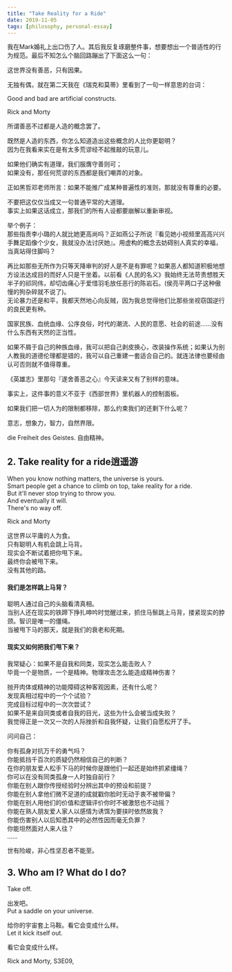 ```yaml
---
title: "Take Reality for a Ride"
date: 2019-11-05
tags: [philosophy, personal-essay]
---
```


我在Mark婚礼上出口伤了人。其后我反复琢磨整件事，想要想出一个普适性的行为规范。最后不知怎么个脑回路蹦出了下面这么一句：
> 

这世界没有善恶，只有因果。

无独有偶，就在第二天我在《瑞克和莫蒂》里看到了一句一样意思的台词：
> 

Good and bad are artificial constructs.

Rick and Morty

所谓善恶不过都是人造的概念罢了。

既然是人造的东西，你怎么知道造出这些概念的人比你更聪明？  
因为在我看来实在是有太多荒谬经不起推敲的玩意儿。

如果他们确实有道理，我们服膺守善则可；  
如果没有，那任何荒谬的东西都是我们嘲弄的对象。

正如黑哲邓老师所言：如果不能推广成某种普遍性的准则，那就没有尊重的必要。

不要把这仅仅当成又一句普通平常的大道理。  
事实上如果这话成立，那我们的所有人设都要崩解以重新审视。

举个例子：  
那些指责李小璐的人就比她更高尚吗？正如燕公子所说『看见她小视频里高高兴兴手舞足蹈像个少女，我就没办法讨厌她』。用虚构的概念去妨碍别人真实的幸福，当真站得住脚吗？

再比如那些无所作为只等天降审判的好人是不是有罪呢？如果恶人都知道积极地想方设法达成目的而好人只是干坐着。以前看《人民的名义》我始终无法苛责想胜天半子的祁同伟，却切齿痛心于爱惜羽毛放任恶行的陈岩石。(侯亮平两口子这种傲慢的狗杂碎就不说了)。  
无论暴力还是和平，我都天然地心向反贼，因为我总觉得他们比那些坐视窃国逆行的良民更有种。

国家民族、血统血缘、公序良俗，时代的潮流、人民的意愿、社会的前途……没有什么东西有天然的正当性。

如果不屑于自己的种族血缘，我可以把自己剥皮换心，改装操作系统；如果认为别人教我的道德伦理都是错的，我可以自己重建一套适合自己的。就连法律也要经由认可否则就不值得尊重。

《英雄志》里那句『遂舍善恶之心』今天读来又有了别样的意味。

事实上，这件事的意义不亚于《西部世界》里机器人的控制面板。

如果我们把一切人为的限制都移除，那么约束我们的还剩下什么呢？

意志，想象力，智力，自然界限。

die Freiheit des Geistes. 自由精神。
## 2. **Take reality for a ride**逍遥游

> 

When you know nothing matters, the universe is yours.  
Smart people get a chance to climb on top, take reality for a ride.  
But it'll never stop trying to throw you.  
And eventually it will.  
There's no way off.

Rick and Morty

这世界以平庸的人为食。  
只有聪明人有机会跳上马背。  
现实会不断试着把你甩下来。  
最终你会被甩下来。  
没有其他的路。
#### 我们是怎样跳上马背？

聪明人通过自己的头脑看清真相。  
当别人还在现实的铁蹄下挣扎呻吟时觉醒过来，抓住马鬃跳上马背，搂紧现实的脖颈。智识是唯一的僵绳。  
当被甩下马的那天，就是我们的衰老和死期。
#### 现实又如何把我们甩下来？

我常疑心：如果不是自我和同类，现实怎么能击败人？  
毕竟一个是物质，一个是精神。物理攻击怎么能造成精神伤害？

抛开肉体或精神的功能障碍这种客观因素，还有什么呢？  
发现真相过程中的一个个试验？  
完成目标过程中的一次次尝试？  
如果不是来自同类或者自我的目光，这些为什么会被当成失败？  
我觉得正是一次又一次的人际挫折和自我怀疑，让我们自愿松开了手。

问问自己：

你有孤身对抗万千的勇气吗？  
你能抵挡千百次的质疑仍然相信自己的判断？  
在你的朋友爱人松手下马的时候你是跟他们一起还是始终抓紧缰绳？  
你可以在没有同类孤身一人时独自前行？  
你能在别人跟你传授经验时分辨出其中的预设和前提？  
你能在别人拿他们微不足道的成就戳你脸时无动于衷不被带偏？  
你能在别人用他们的价值和逻辑评价你时不被激怒也不动摇？  
你能在熟人朋友爱人家人以感情为诱饵为要挟时依然故我？  
你能伤害别人以后知悉其中的必然性因而毫无负罪？  
你能坦然面对人来人往？  
……

世有险峻，非心性坚忍者不能至。
## 3. W**ho am I? What do I do?**

> 

Take off.

出发吧。  
Put a saddle on your universe.

给你的宇宙套上马鞍。看它会变成什么样。  
Let it kick itself out.

看它会变成什么样。

Rick and Morty, S3E09,
